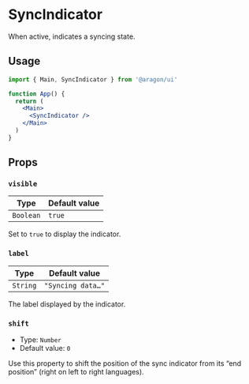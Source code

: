 # SyncIndicator

When active, indicates a syncing state.

## Usage

```jsx
import { Main, SyncIndicator } from '@aragon/ui'

function App() {
  return (
    <Main>
      <SyncIndicator />
    </Main>
  )
}
```

## Props

### `visible`

| Type      | Default value |
| --------- | ------------- |
| `Boolean` | `true`        |

Set to `true` to display the indicator.

### `label`

| Type     | Default value     |
| -------- | ----------------- |
| `String` | `"Syncing data…"` |

The label displayed by the indicator.

### `shift`

- Type: `Number`
- Default value: `0`

Use this property to shift the position of the sync indicator from its “end position” (right on left to right languages).
